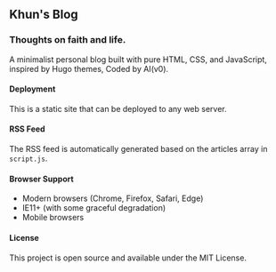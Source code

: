 ## Khun's Blog

### Thoughts on faith and life.

A minimalist personal blog built with pure HTML, CSS, and JavaScript, inspired by Hugo themes, Coded by AI(v0).


#### Deployment
This is a static site that can be deployed to any web server.

#### RSS Feed
The RSS feed is automatically generated based on the articles array in `script.js`. 

#### Browser Support
- Modern browsers (Chrome, Firefox, Safari, Edge)
- IE11+ (with some graceful degradation)
- Mobile browsers

#### License
This project is open source and available under the MIT License.
